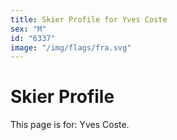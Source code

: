 ```yaml
---
title: Skier Profile for Yves Coste
sex: "M"
id: "6337"
image: "/img/flags/fra.svg" 
---
```


# Skier Profile

This page is for: Yves Coste.
    